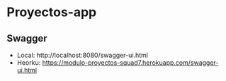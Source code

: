 # Proyectos-app

## Swagger

- Local: http://localhost:8080/swagger-ui.html
- Heorku: https://modulo-proyectos-squad7.herokuapp.com/swagger-ui.html
